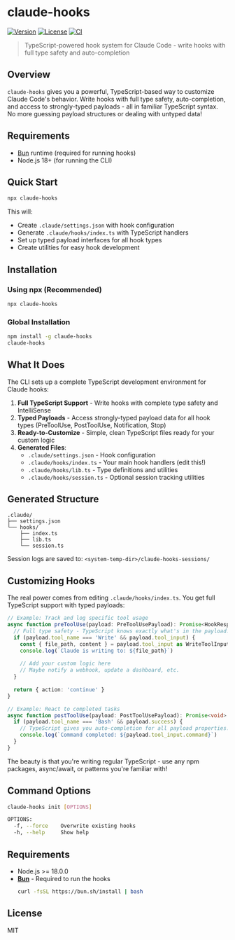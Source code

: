 # claude-hooks

[![Version](https://img.shields.io/npm/v/claude-hooks.svg)](https://npmjs.org/package/claude-hooks)
[![License](https://img.shields.io/npm/l/claude-hooks.svg)](https://github.com/johnlindquist/claude-hooks/blob/main/LICENSE)
[![CI](https://github.com/johnlindquist/claude-hooks/actions/workflows/test.yml/badge.svg)](https://github.com/johnlindquist/claude-hooks/actions/workflows/test.yml)

> TypeScript-powered hook system for Claude Code - write hooks with full type safety and auto-completion

## Overview

`claude-hooks` gives you a powerful, TypeScript-based way to customize Claude Code's behavior. Write hooks with full type safety, auto-completion, and access to strongly-typed payloads - all in familiar TypeScript syntax. No more guessing payload structures or dealing with untyped data!

## Requirements

- [Bun](https://bun.sh) runtime (required for running hooks)
- Node.js 18+ (for running the CLI)

## Quick Start

```bash
npx claude-hooks
```

This will:
- Create `.claude/settings.json` with hook configuration
- Generate `.claude/hooks/index.ts` with TypeScript handlers
- Set up typed payload interfaces for all hook types
- Create utilities for easy hook development

## Installation

### Using npx (Recommended)

```bash
npx claude-hooks
```

### Global Installation

```bash
npm install -g claude-hooks
claude-hooks
```

## What It Does

The CLI sets up a complete TypeScript development environment for Claude hooks:

1. **Full TypeScript Support** - Write hooks with complete type safety and IntelliSense
2. **Typed Payloads** - Access strongly-typed payload data for all hook types (PreToolUse, PostToolUse, Notification, Stop)
3. **Ready-to-Customize** - Simple, clean TypeScript files ready for your custom logic
4. **Generated Files**:
   - `.claude/settings.json` - Hook configuration
   - `.claude/hooks/index.ts` - Your main hook handlers (edit this!)
   - `.claude/hooks/lib.ts` - Type definitions and utilities
   - `.claude/hooks/session.ts` - Optional session tracking utilities

## Generated Structure

```
.claude/
├── settings.json
└── hooks/
    ├── index.ts
    ├── lib.ts
    └── session.ts
```

Session logs are saved to: `<system-temp-dir>/claude-hooks-sessions/`

## Customizing Hooks

The real power comes from editing `.claude/hooks/index.ts`. You get full TypeScript support with typed payloads:

```typescript
// Example: Track and log specific tool usage
async function preToolUse(payload: PreToolUsePayload): Promise<HookResponse> {
  // Full type safety - TypeScript knows exactly what's in the payload!
  if (payload.tool_name === 'Write' && payload.tool_input) {
    const { file_path, content } = payload.tool_input as WriteToolInput
    console.log(`Claude is writing to: ${file_path}`)
    
    // Add your custom logic here
    // Maybe notify a webhook, update a dashboard, etc.
  }
  
  return { action: 'continue' }
}

// Example: React to completed tasks
async function postToolUse(payload: PostToolUsePayload): Promise<void> {
  if (payload.tool_name === 'Bash' && payload.success) {
    // TypeScript gives you auto-completion for all payload properties!
    console.log(`Command completed: ${payload.tool_input.command}`)
  }
}
```

The beauty is that you're writing regular TypeScript - use any npm packages, async/await, or patterns you're familiar with!

## Command Options

```bash
claude-hooks init [OPTIONS]

OPTIONS:
  -f, --force    Overwrite existing hooks
  -h, --help     Show help
```

## Requirements

- Node.js >= 18.0.0
- **[Bun](https://bun.sh)** - Required to run the hooks
  ```bash
  curl -fsSL https://bun.sh/install | bash
  ```

## License

MIT

